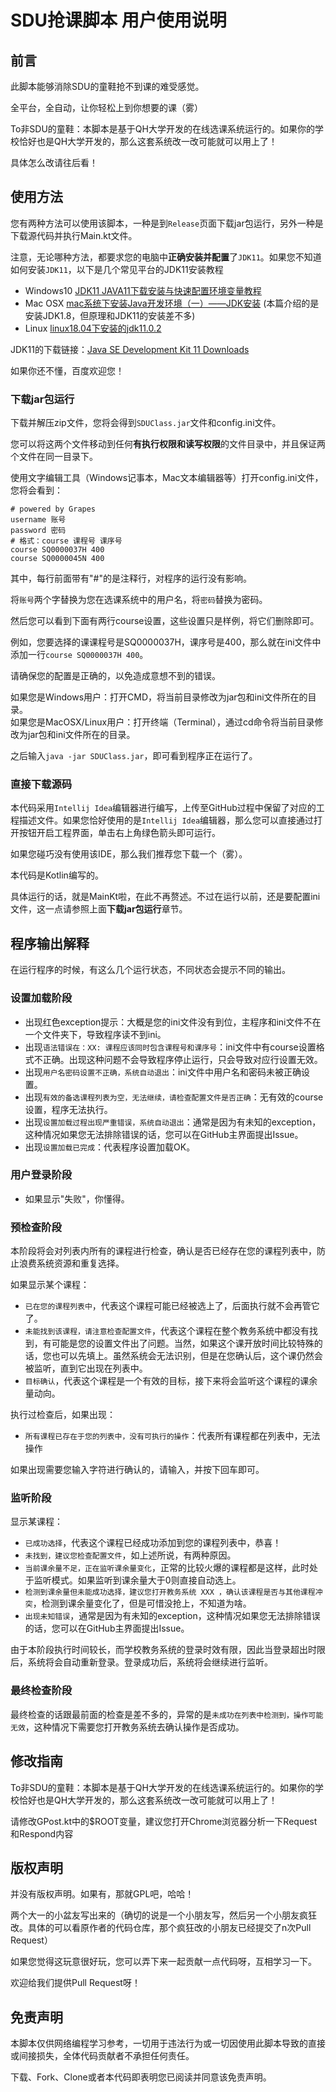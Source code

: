 # SDU抢课脚本 用户使用说明
## 前言
此脚本能够消除SDU的童鞋抢不到课的难受感觉。

全平台，全自动，让你轻松上到你想要的课（雾）

To非SDU的童鞋：本脚本是基于QH大学开发的在线选课系统运行的。如果你的学校恰好也是QH大学开发的，那么这套系统改一改可能就可以用上了！

具体怎么改请往后看！

## 使用方法

您有两种方法可以使用该脚本，一种是到`Release`页面下载jar包运行，另外一种是下载源代码并执行Main.kt文件。

注意，无论哪种方法，都要求您的电脑中**正确安装并配置**了`JDK11`。如果您不知道如何安装`JDK11`，以下是几个常见平台的JDK11安装教程
                                                           
- Windows10 [JDK11 JAVA11下载安装与快速配置环境变量教程](https://blog.csdn.net/weixin_40928253/article/details/83590136)
- Mac OSX   [mac系统下安装Java开发环境（一）——JDK安装](https://jingyan.baidu.com/article/7f766daffd99354101e1d095.html) (本篇介绍的是安装JDK1.8，但原理和JDK11的安装差不多)
- Linux     [linux18.04下安装的jdk11.0.2](https://www.cnblogs.com/hhxz/p/10547729.html)

JDK11的下载链接：[Java SE Development Kit 11 Downloads](https://www.oracle.com/technetwork/java/javase/downloads/jdk11-downloads-5066655.html)

如果你还不懂，百度欢迎您！

### 下载jar包运行
下载并解压zip文件，您将会得到`SDUClass.jar`文件和config.ini文件。

您可以将这两个文件移动到任何**有执行权限和读写权限**的文件目录中，并且保证两个文件在同一目录下。

使用文字编辑工具（Windows记事本，Mac文本编辑器等）打开config.ini文件，您将会看到：
```
# powered by Grapes
username 账号
password 密码
# 格式：course 课程号 课序号
course SQ0000037H 400
course SQ0000045N 400
```

其中，每行前面带有"#"的是注释行，对程序的运行没有影响。

将`账号`两个字替换为您在选课系统中的用户名，将`密码`替换为密码。

然后您可以看到下面有两行course设置，这些设置只是样例，将它们删除即可。

例如，您要选择的课课程号是SQ0000037H，课序号是400，那么就在ini文件中添加一行`course SQ0000037H 400`。

请确保您的配置是正确的，以免造成意想不到的错误。

如果您是Windows用户：打开CMD，将当前目录修改为jar包和ini文件所在的目录。   
如果您是MacOSX/Linux用户：打开终端（Terminal），通过cd命令将当前目录修改为jar包和ini文件所在的目录。

之后输入`java -jar SDUClass.jar`，即可看到程序正在运行了。

### 直接下载源码
本代码采用`Intellij Idea`编辑器进行编写，上传至GitHub过程中保留了对应的工程描述文件。如果您恰好使用的是`Intellij Idea`编辑器，那么您可以直接通过打开按钮开启工程界面，单击右上角绿色箭头即可运行。

如果您碰巧没有使用该IDE，那么我们推荐您下载一个（雾）。

本代码是Kotlin编写的。

具体运行的话，就是MainKt啦，在此不再赘述。不过在运行以前，还是要配置ini文件，这一点请参照上面**下载jar包运行**章节。

## 程序输出解释
在运行程序的时候，有这么几个运行状态，不同状态会提示不同的输出。

### 设置加载阶段
- 出现红色exception提示：大概是您的ini文件没有到位，主程序和ini文件不在一个文件夹下，导致程序读不到ini。
- 出现`语法错误在：XX: 课程应该同时包含课程号和课序号`：ini文件中有course设置格式不正确。出现这种问题不会导致程序停止运行，只会导致对应行设置无效。
- 出现`用户名密码设置不正确，系统自动退出`：ini文件中用户名和密码未被正确设置。
- 出现`有效的备选课程列表为空，无法继续，请检查配置文件是否正确`：无有效的course设置，程序无法执行。
- 出现`设置加载过程出现严重错误，系统自动退出`：通常是因为有未知的exception，这种情况如果您无法排除错误的话，您可以在GitHub主界面提出Issue。
- 出现`设置加载已完成`：代表程序设置加载OK。

### 用户登录阶段
- 如果显示"失败"，你懂得。

### 预检查阶段
本阶段将会对列表内所有的课程进行检查，确认是否已经存在您的课程列表中，防止浪费系统资源和重复选择。

如果显示某个课程：

- `已在您的课程列表中`，代表这个课程可能已经被选上了，后面执行就不会再管它了。
- `未能找到该课程，请注意检查配置文件`，代表这个课程在整个教务系统中都没有找到，有可能是您的设置文件出了问题。当然，如果这个课开放时间比较特殊的话，您也可以先填上。虽然系统会无法识别，但是在您确认后，这个课仍然会被监听，直到它出现在列表中。
- `目标确认`，代表这个课程是一个有效的目标，接下来将会监听这个课程的课余量动向。

执行过检查后，如果出现：

- `所有课程已存在于您的列表中，没有可执行的操作`：代表所有课程都在列表中，无法操作

如果出现需要您输入字符进行确认的，请输入，并按下回车即可。

### 监听阶段
显示某课程：

- `已成功选择`，代表这个课程已经成功添加到您的课程列表中，恭喜！
- `未找到，建议您检查配置文件`，如上述所说，有两种原因。
- `当前课余量不足，正在监听课余量变化`，正常的比较火爆的课程都是这样，此时处于监听模式。如果监听到课余量大于0则直接自动选上。
- `检测到课余量但未能成功选择，建议您打开教务系统 XXX ，确认该课程是否与其他课程冲突`，检测到课余量变化了，但是可惜没抢上，不知道为啥。
- `出现未知错误`，通常是因为有未知的exception，这种情况如果您无法排除错误的话，您可以在GitHub主界面提出Issue。

由于本阶段执行时间较长，而学校教务系统的登录时效有限，因此当登录超出时限后，系统将会自动重新登录。登录成功后，系统将会继续进行监听。

### 最终检查阶段
最终检查的话跟最前面的检查是差不多的，异常的是`未成功在列表中检测到，操作可能无效`，这种情况下需要您打开教务系统去确认操作是否成功。

## 修改指南
To非SDU的童鞋：本脚本是基于QH大学开发的在线选课系统运行的。如果你的学校恰好也是QH大学开发的，那么这套系统改一改可能就可以用上了！

请修改GPost.kt中的$ROOT变量，建议您打开Chrome浏览器分析一下Request和Respond内容

## 版权声明
并没有版权声明。如果有，那就GPL吧，哈哈！

两个大一的小盆友写出来的（确切的说是一个小朋友写，然后另一个小朋友疯狂改。具体的可以看原作者的代码仓库，那个疯狂改的小朋友已经提交了n次Pull Request）

如果您觉得这玩意很好玩，您可以弄下来一起贡献一点代码呀，互相学习一下。

欢迎给我们提供Pull Request呀！

## 免责声明
本脚本仅供网络编程学习参考，一切用于违法行为或一切因使用此脚本导致的直接或间接损失，全体代码贡献者不承担任何责任。

下载、Fork、Clone或者本代码即表明您已阅读并同意该免责声明。
